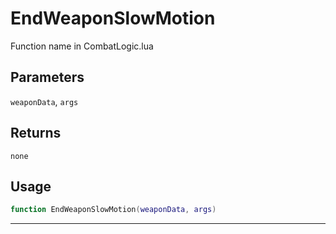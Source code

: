 # EndWeaponSlowMotion
Function name in CombatLogic.lua
## Parameters
`weaponData`, `args`
## Returns
`none`
## Usage
```lua
function EndWeaponSlowMotion(weaponData, args)
```
---
